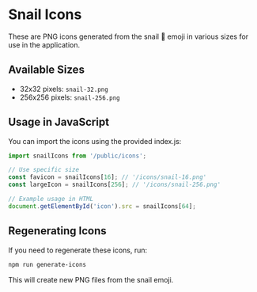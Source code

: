 # Snail Icons

These are PNG icons generated from the snail 🐌 emoji in various sizes for use in the application.

## Available Sizes

- 32x32 pixels: `snail-32.png`
- 256x256 pixels: `snail-256.png`

## Usage in JavaScript

You can import the icons using the provided index.js:

```javascript
import snailIcons from '/public/icons';

// Use specific size
const favicon = snailIcons[16]; // '/icons/snail-16.png'
const largeIcon = snailIcons[256]; // '/icons/snail-256.png'

// Example usage in HTML
document.getElementById('icon').src = snailIcons[64];
```

## Regenerating Icons

If you need to regenerate these icons, run:

```bash
npm run generate-icons
```

This will create new PNG files from the snail emoji.